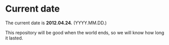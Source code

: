 # Current date

The current date is **2012.04.24.** (YYYY.MM.DD.)

This repository will be good when the world ends, so we will know how long it lasted.